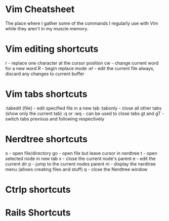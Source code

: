 # Vim Cheatsheet

The place where I gather some of the commands I regularly use with Vim while they aren't in my muscle memory.

# Vim editing shortcuts
r - replace one character at the cursor position
cw - change current word for a new word
R - begin replace mode
:e! - edit the current file always, discard any changes to current buffer

# Vim tabs shortcuts
:tabedit {file} - edit specified file in a new tab
:tabonly        - close all other tabs (show only the current tab)
:q or :wq       - can be used to close tabs
gt and gT       - switch tabs previous and following respectively


# Nerdtree shortcuts
o - open file/directory
go - open file but leave cursor in nerdtree
t - open selected node in new tab
x - close the current node's parent
e - edit the current dir
p - jump to the current nodes parent
m - display the nerdtree menu (allows creating files and stuff)
q - close the Nerdtree window

# Ctrlp shortcuts
# Rails Shortcuts

